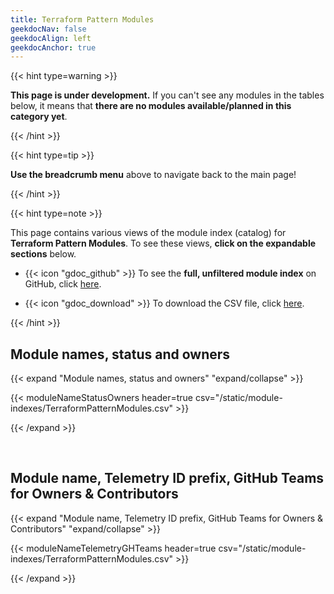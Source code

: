 ```yaml
---
title: Terraform Pattern Modules
geekdocNav: false
geekdocAlign: left
geekdocAnchor: true
---
```


{{< hint type=warning >}}

**This page is under development.** If you can't see any modules in the tables below, it means that **there are no modules available/planned in this category yet**.

{{< /hint >}}

{{< hint type=tip >}}

**Use the breadcrumb menu** above to navigate back to the main page!

{{< /hint >}}

{{< hint type=note >}}

This page contains various views of the module index (catalog) for **Terraform Pattern Modules**. To see these views, **click on the expandable sections** below.

- {{< icon "gdoc_github" >}} To see the **full, unfiltered module index** on GitHub, click [here](https://github.com/Azure/Azure-Verified-Modules/blob/main/docs/static/module-indexes/TerraformPatternModules.csv).

- {{< icon "gdoc_download" >}} To download the CSV file, click [here](/Azure-Verified-Modules/module-indexes/TerraformPatternModules.csv).

{{< /hint >}}

## Module names, status and owners
{{< expand "Module names, status and owners" "expand/collapse" >}}

{{< moduleNameStatusOwners header=true csv="/static/module-indexes/TerraformPatternModules.csv" >}}

{{< /expand >}}

<br>

## Module name, Telemetry ID prefix, GitHub Teams for Owners & Contributors
{{< expand "Module name, Telemetry ID prefix, GitHub Teams for Owners & Contributors" "expand/collapse" >}}

{{< moduleNameTelemetryGHTeams header=true csv="/static/module-indexes/TerraformPatternModules.csv" >}}

{{< /expand >}}
